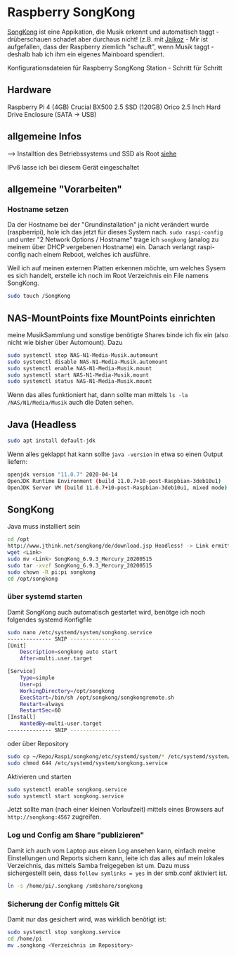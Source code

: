 # Raspberry SongKong
[SongKong](http://www.jthink.net/songkong/) ist eine Appikation, die Musik erkennt und automatisch taggt - drüberschauen schadet aber durchaus nicht! (z.B. mit [Jaikoz](http://www.jthink.net/jaikoz/) - Mir ist aufgefallen, dass der Raspberry ziemlich "schauft", wenn Musik taggt - deshalb hab ich ihm ein eigenes Mainboard spendiert.

Konfigurationsdateien für Raspberry SongKong Station - Schritt für Schritt

## Hardware
Raspberry Pi 4 (4GB)
Crucial BX500 2.5 SSD (120GB)
Orico 2.5 Inch Hard Drive Enclosure (SATA -> USB)

## allgemeine Infos
--> Installtion des Betriebssystems und SSD als Root [siehe](https://github.com/gecompat/Raspi/blob/master/System_Default/README.md) 

IPv6 lasse ich bei diesem Gerät eingeschaltet

## allgemeine "Vorarbeiten"
### Hostname setzen
Da der Hostname bei der "Grundinstallation" ja nicht verändert wurde (raspberripi), hole ich das jetzt für dieses System nach. `sudo raspi-config`  und unter "2 Network Options / Hostname" trage ich `songkong` (analog zu meinem über DHCP vergebenen Hostname) ein.
Danach verlangt raspi-config nach einem Reboot, welches ich ausführe.

Weil ich auf meinen externen Platten erkennen möchte, um welches Sysem es sich handelt, erstelle ich noch im Root Verzeichnis ein File namens SongKong.
```bash
sudo touch /SongKong
```

## NAS-MountPoints fixe MountPoints einrichten
meine MusikSammlung und sonstige benötigte Shares binde ich fix ein (also nicht wie bisher über Automount). Dazu
```bash
sudo systemctl stop NAS-N1-Media-Musik.automount
sudo systemctl disable NAS-N1-Media-Musik.automount
sudo systemctl enable NAS-N1-Media-Musik.mount
sudo systemctl start NAS-N1-Media-Musik.mount
sudo systemctl status NAS-N1-Media-Musik.mount
```
Wenn das alles funktioniert hat, dann sollte man mittels `ls -la /NAS/N1/Media/Musik` auch die Daten sehen.

## Java (Headless
```bash
sudo apt install default-jdk
```

Wenn alles geklappt hat kann sollte `java -version` in etwa so einen Output liefern:
```bash
openjdk version "11.0.7" 2020-04-14
OpenJDK Runtime Environment (build 11.0.7+10-post-Raspbian-3deb10u1)
OpenJDK Server VM (build 11.0.7+10-post-Raspbian-3deb10u1, mixed mode)
```


## SongKong
Java muss installiert sein 
```bash
cd /opt 
http://www.jthink.net/songkong/de/download.jsp Headless! -> Link ermitteln 
wget <Link>
sudo mv <Link> SongKong_6.9.3_Mercury_20200515 
sudo tar -xvzf SongKong_6.9.3_Mercury_20200515 
sudo chown -R pi:pi songkong 
cd /opt/songkong
```

### über systemd starten
Damit SongKong auch automatisch gestartet wird, benötge ich noch folgendes systemd Konfigfile
```bash
sudo nano /etc/systemd/system/songkong.service
-------------- SNIP ----------------
[Unit]
	Description=songkong auto start
	After=multi.user.target

[Service]
	Type=simple
	User=pi
	WorkingDirectory=/opt/songkong
	ExecStart=/bin/sh /opt/songkong/songkongremote.sh
	Restart=always
	RestartSec=60
[Install]
	WantedBy=multi-user.target
-------------- SNIP ----------------
```
oder über Repository
```bash
sudo cp ~/Repo/Raspi/songkong/etc/systemd/system/* /etc/systemd/system/
sudo chmod 644 /etc/systemd/system/songkong.service
```

Aktivieren und starten
```bash
sudo systemctl enable songkong.service
sudo systemctl start songkong.service
```

Jetzt sollte man (nach einer kleinen Vorlaufzeit) mittels eines Browsers auf `http://songkong:4567` zugreifen.


### Log und Config am Share "publizieren"
Damit ich auch vom Laptop aus einen Log ansehen kann, einfach meine Einstellungen und Reports sichern kann, leite ich das alles  auf mein lokales Verzeichnis, das mittels Samba freigegeben ist um.
Dazu muss sichergestellt sein, dass `follow symlinks = yes` in der smb.conf aktiviert ist.
```bash
ln -s /home/pi/.songkong /smbshare/songkong
```


### Sicherung der Config mittels Git
Damit nur das gesichert wird, was wirklich benötigt ist:
```bash
sudo systemctl stop songkong.service
cd /home/pi
mv .songkong <Verzeichnis im Repository>
```

